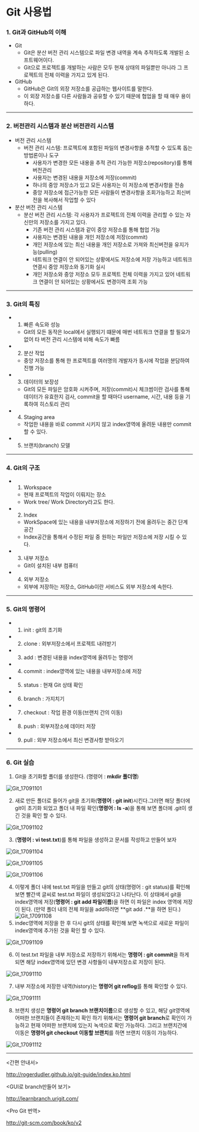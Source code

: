 # Git 사용법

### 1. Git과 GitHub의 이해

- Git
  - Git은 분산 버전 관리 시스템으로 파일 변경 내역을 계속 추적하도록 개발된 소프트웨어이다.
  - Git으로 프로젝트를 개발하는 사람은 모두 현재 상태의 파일뿐만 아니라 그 프로젝트의 전체 이력을 가지고 있게 된다.
- GitHub
  - GitHub은 Git의 외장 저장소를 공급하는 웹사이트를 말한다.
  - 이 외장 저장소를 다른 사람들과 공유할 수 있기 때문에 협업을 할 때 매우 용이하다.

** **

### 2. 버전관리 시스템과 분산 버전관리 시스템 

- 버전 관리 시스템
  - 버전 관리 시스템: 프로젝트에 포함된 파일의 변경사항을 추적할 수 있도록 돕는 방법론이나 도구
    - 사용자가 변경한 모든 내용을 추적 관리 가능한 저장소(repository)를 통해 버전관리
    - 사용자는 변경된 내용을 저장소에 저장(commit)
    - 하나의 중앙 저장소가 있고 모든 사용자는 이 저장소에 변경사항을 전송
    - 중앙 저장소에 접근가능한 모든 사람들이 변경사항을 조회가능하고 최신버전을 복사해서 작업할 수 있다
- 분산 버전 관리 시스템
  - 분산 버전 관리 시스템: 각 사용자가 프로젝트의 전체 이력을 관리할 수 있는 자신만의 저장소를 가지고 있다.
    - 기존 버전 관리 시스템과 같이 중앙 저장소를 통해 협업 가능
    - 사용자는 변경된 내용을 개인 저장소에 저장(commit)
    - 개인 저장소에 있는 최신 내용을 개인 저장소로 가져와 최신버전을 유지가능(pulling)
    - 네트워크 연결이 안 되어있는 상황에서도 저장소에 저장 가능하고 네트워크 연결시 중앙 저장소와 동기화 실시
    - 개인 저장소와 중앙 저장소 모두 프로젝트 전체 이력을 가지고 있어 네트워크 연결이 안 되어있는 상황에서도 변경이력 조회 가능 

** **

### 3. Git의 특징

- 1. 빠른 속도와 성능

  - Git의 모든 동작은 local에서 실행되기 떄문에 매번 네트워크 연결을 할 필요가 없어 타 버전 관리 시스템에 비해 속도가 빠름

- 2. 분산 작업

  - 중앙 저장소를 통해 한 프로젝트를 여러명의 개발자가 동시에 작업을 분담하여 진행 가능

- 3. 데이터의 보장성

  - Git의 모든 파일은 암호화 시켜주며, 저장(commit)시 체크썸이란 검사를 통해 데이터가 유효한지 검사, commit을 할 때마다 username, 시간, 내용 등을 기록하여 히스토리 관리

- 4. Staging area

  - 작업한 내용을 바로 commit 시키지 않고 index영역에 올려둔 내용만 commit할 수 있다.

- 5. 브랜치(branch) 모델

** **

### 4. Git의 구조

- 1. Workspace

  - 현재 프로젝트의 작업이 이뤄지는 장소
  - Work tree/ Work Directory라고도 한다.

- 2. Index

  - WorkSpace에 있는 내용을 내부저장소에 저장하기 전에 올려두는 중간 단계 공간
  - Index공간을 통해서 수정된 파일 중 원하는 파일만 저장소에 저장 시킬 수 있다.

- 3. 내부 저장소

  - Git이 설치된 내부 컴퓨터

- 4. 외부 저장소

  - 외부에 저장하는 저장소, GitHub이란 서비스도 외부 저장소에 속한다.

** **

### 5. Git의 명령어

- 1. init : git의 초기화
- 2. clone : 외부저장소에서 프로젝트 내려받기
- 3. add : 변경된 내용을 index영역에 올려두는 명령어
- 4. commit : index영역에 있는 내용을 내부저장소에 저장
- 5. status : 현재 Git 상태 확인
- 6. branch : 가지치기
- 7. checkout : 작업 환경 이동(브랜치 간의 이동)
- 8. push : 외부저장소에 데이터 저장
- 9. pull : 외부 저장소에서 최신 변경사항 받아오기

** **

### 6. Git 실습

1. Git을 초기화할 폴더를 생성한다. (명령어 : **mkdir 폴더명**)

![Git_17091101](https://simajune.github.io/img/posting/Git_17091101.png)

2. 새로 만든 폴더로 들어가 git을 초기화(**명령어 : git init**)시킨다.그러면 해당 폴더에 git이 초기화 되었고 폴더 내 파일 확인(**명령어 : ls -a**)을 통해 보면 폴더에 .git이 생긴 것을 확인 할 수 있다.

![Git_17091102](https://simajune.github.io/img/posting/Git_17091103.png)

3. (**명령어 : vi test.txt**)를 통해 파일을 생성하고 문서를 작성하고 만들어 보자

![Git_17091104](https://simajune.github.io/img/posting/Git_17091104.png)

![Git_17091105](https://simajune.github.io/img/posting/Git_17091105.png)

![Git_17091106](https://simajune.github.io/img/posting/Git_17091106.png)

4. 이렇게 폴더 내에 test.txt 파일을 만들고 git의 상태(명령어 : git status)를 확인해보면 빨간색 글씨로 test.txt 파일이 생성되었다고 나타난다. 이 상태에서 git을 index영역에 저장(**명령어 : git add 파일이름**)을 하면 이 파일은 index 영역에 저장이 된다. (만약 폴더 내의 전체 파일을 add하려면 **git add .**을 하면 된다.)![Git_17091108](https://simajune.github.io/img/posting/Git_17091108.png)
5. indec영역에 저장을 한 후 다시 git의 상태를 확인해 보면 녹색으로 새로운 파일이 index영역에 추가된 것을 확인 할 수 있다.

![Git_17091109](https://simajune.github.io/img/posting/Git_17091109.png)

6. 이 test.txt 파일을 내부 저장소로 저장하기 위해서는 **명령어 : git commit**을 하게 되면 해당 index영역에 있던 변경 사항들이 내부저장소로 저장이 된다.

![Git_17091110](https://simajune.github.io/img/posting/Git_17091110.png)

7. 내부 저장소에 저장한 내역(history)는 **명령어 git reflog**를 통해 확인할 수 있다. 

![Git_17091111](https://simajune.github.io/img/posting/Git_17091111.png)

8. 브랜치 생성은 **명령어 git branch 브랜치이름**으로 생성할 수 있고, 해당 git영역에 어떠한 브랜치들이 존재하는지 확인 하기 위해서는 **명령어 git branch**로 확인이 가능하고 현재 어떠한 브랜치에 있는지 녹색으로 확인 가능하다. 그리고 브랜치간에 이동은 **명령어 git checkout 이동할 브랜치**를 하면 브랜치 이동이 가능하다.

![Git_17091112](https://simajune.github.io/img/posting/Git_17091112.png)

** **

<간편 안내서>

http://rogerdudler.github.io/git-guide/index.ko.html

<GUI로 branch만들어 보기>

http://learnbranch.urigit.com/

<Pro Git 번역>

http://git-scm.com/book/ko/v2

